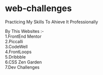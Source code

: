 # web-challenges
Practicing My Skills To Ahieve It Professionally

By This Websites :-   <br>1.FrontEnd Mentor<br>
                      2.Piccalli<br>
                      3.CodeWell<br>
                      4.FrontLoops<br>
                      5.Dribbble<br>
                      6.CSS Zen Garden<br>
                      7.Dev Challenges
